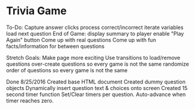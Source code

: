 # Trivia Game

To-Do:
Capture answer clicks
	process correct/incorrect
	iterate variables
	load next question
End of Game: display summary to player
enable "Play Again" button
Come up with real questions
Come up with fun facts/information for between questions

Stretch Goals:
Make page more exciting
Use transitions to load/remove questions
over-create questions so every game is not the same
randomize order of questions so every game is not the same




Done 8/25/2016
Created base HTML document
Created dummy question objects
Dynamically insert question text & choices onto screen
Created 15 second timer function
Set/Clear timers per question. Auto-advance when timer reaches zero.

